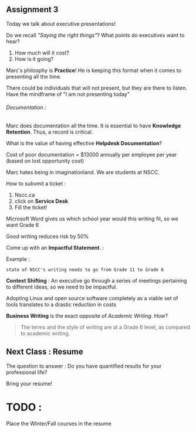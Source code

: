 


## Assignment 3


Today we talk about executive presentations!


Do we recall *"Saying the right things"*? What points do executives want to hear? 

1. How much will it cost? 
2. How is it going? 


Marc's philosphy is **Practice**! He is keeping this format when it comes to presenting all the time. 


There could be individuals that will not present, but they are there to listen. Have the mindframe of "I am not presenting today"


###### Documentation : 


Marc does documentation all the time. It is essential to have **Knowledge Retention**. Thus, a record is critical. 

What is the value of having effective **Helpdesk Documentation**? 

Cost of poor documentation = $13000 annually per employee per year (based on lost opportunity cost)


Marc hates being in imaginationland. We are students at NSCC. 



How to subvmit a ticket : 

1. Nscc.ca
2. click on **Service Desk**
3. Fill the ticket!


Microsoft Word gives us which school year would this writing fit, so we want Grade 6


Good writing reduces risk by 50%


Come up with an **Impactful Statement**. :

Example : 

	state of NSCC's writing needs to go from Grade 11 to Grade 6

**Context Shifting** : An executive go through a series of meetings pertaining to different ideas, so we need to be impactful. 


Adopting Linux and open source software completely as a viable set of tools translates to a drastic reduction in costs 



 **Business Writing** is the exact opposite of *Academic Writing*. How? 

> The terms and the style of writing are at a Grade 6 level, as compared to academic writing. 



## Next Class : Resume


The question to answer : Do you have quantified results for your professional life? 

Bring your resume!

# TODO : 

Place the WInter/Fall courses in the resume


